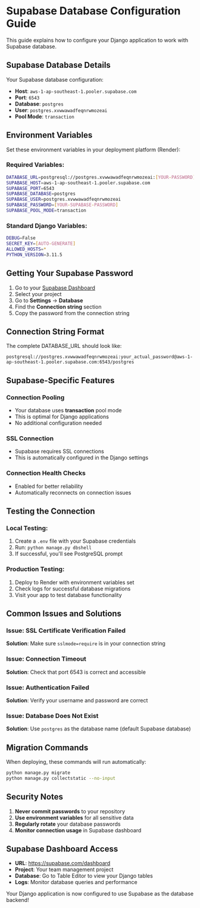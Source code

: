 # Supabase Database Configuration Guide

This guide explains how to configure your Django application to work with Supabase database.

## Supabase Database Details

Your Supabase database configuration:
- **Host**: `aws-1-ap-southeast-1.pooler.supabase.com`
- **Port**: `6543`
- **Database**: `postgres`
- **User**: `postgres.xvwwawadfeqnrwmozeai`
- **Pool Mode**: `transaction`

## Environment Variables

Set these environment variables in your deployment platform (Render):

### Required Variables:
```bash
DATABASE_URL=postgresql://postgres.xvwwawadfeqnrwmozeai:[YOUR-PASSWORD]@aws-1-ap-southeast-1.pooler.supabase.com:6543/postgres
SUPABASE_HOST=aws-1-ap-southeast-1.pooler.supabase.com
SUPABASE_PORT=6543
SUPABASE_DATABASE=postgres
SUPABASE_USER=postgres.xvwwawadfeqnrwmozeai
SUPABASE_PASSWORD=[YOUR-SUPABASE-PASSWORD]
SUPABASE_POOL_MODE=transaction
```

### Standard Django Variables:
```bash
DEBUG=False
SECRET_KEY=[AUTO-GENERATE]
ALLOWED_HOSTS=*
PYTHON_VERSION=3.11.5
```

## Getting Your Supabase Password

1. Go to your [Supabase Dashboard](https://supabase.com/dashboard)
2. Select your project
3. Go to **Settings** → **Database**
4. Find the **Connection string** section
5. Copy the password from the connection string

## Connection String Format

The complete DATABASE_URL should look like:
```
postgresql://postgres.xvwwawadfeqnrwmozeai:your_actual_password@aws-1-ap-southeast-1.pooler.supabase.com:6543/postgres
```

## Supabase-Specific Features

### Connection Pooling
- Your database uses **transaction** pool mode
- This is optimal for Django applications
- No additional configuration needed

### SSL Connection
- Supabase requires SSL connections
- This is automatically configured in the Django settings

### Connection Health Checks
- Enabled for better reliability
- Automatically reconnects on connection issues

## Testing the Connection

### Local Testing:
1. Create a `.env` file with your Supabase credentials
2. Run: `python manage.py dbshell`
3. If successful, you'll see PostgreSQL prompt

### Production Testing:
1. Deploy to Render with environment variables set
2. Check logs for successful database migrations
3. Visit your app to test database functionality

## Common Issues and Solutions

### Issue: SSL Certificate Verification Failed
**Solution**: Make sure `sslmode=require` is in your connection string

### Issue: Connection Timeout
**Solution**: Check that port 6543 is correct and accessible

### Issue: Authentication Failed
**Solution**: Verify your username and password are correct

### Issue: Database Does Not Exist
**Solution**: Use `postgres` as the database name (default Supabase database)

## Migration Commands

When deploying, these commands will run automatically:
```bash
python manage.py migrate
python manage.py collectstatic --no-input
```

## Security Notes

1. **Never commit passwords** to your repository
2. **Use environment variables** for all sensitive data
3. **Regularly rotate** your database passwords
4. **Monitor connection usage** in Supabase dashboard

## Supabase Dashboard Access

- **URL**: https://supabase.com/dashboard
- **Project**: Your team management project
- **Database**: Go to Table Editor to view your Django tables
- **Logs**: Monitor database queries and performance

Your Django application is now configured to use Supabase as the database backend!
